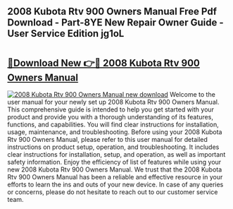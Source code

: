 ## 2008 Kubota Rtv 900 Owners Manual Free Pdf Download - Part-8YE New Repair Owner Guide - User Service Edition jg1oL

# <h2><a href="http://bc87089.oget.top/?id=2008+Kubota+Rtv+900+Owners+Manual">🔗Download New 👉🔴 2008 Kubota Rtv 900 Owners Manual</a></h2>

[![2008 Kubota Rtv 900 Owners Manual new download](https://i.imgur.com/5g1atiW.png)](http://bc87089.oget.top/?id=2008+Kubota+Rtv+900+Owners+Manual)
Welcome to the user manual for your newly set up 2008 Kubota Rtv 900 Owners Manual. This comprehensive guide is intended to help you get started with your product and provide you with a thorough understanding of its features, functions, and capabilities. You will find clear instructions for installation, usage, maintenance, and troubleshooting. Before using your 2008 Kubota Rtv 900 Owners Manual, please refer to this user manual for detailed instructions on product setup, operation, and troubleshooting. It includes clear instructions for installation, setup, and operation, as well as important safety information. Enjoy the efficiency of list of features while using your new 2008 Kubota Rtv 900 Owners Manual. We trust that the 2008 Kubota Rtv 900 Owners Manual has been a reliable and effective resource in your efforts to learn the ins and outs of your new device. In case of any queries or concerns, please do not hesitate to reach out to our customer service team.
